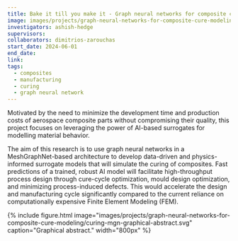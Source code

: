 ```yaml
---
title: Bake it till you make it - Graph neural networks for composite cure modeling
image: images/projects/graph-neural-networks-for-composite-cure-modeling/curing-mgn-graphical-abstract.svg
investigators: ashish-hedge
supervisors:
collaborators: dimitrios-zarouchas
start_date: 2024-06-01
end_date:
link:
tags:
  - composites
  - manufacturing
  - curing
  - graph neural network
---
```


<!-- excerpt start -->
Motivated by the need to minimize the development time and production costs of aerospace composite parts without compromising their quality, this project focuses on leveraging the power of AI-based surrogates for modelling material behavior.
<!-- excerpt end -->

The aim of this research is to use graph neural networks in a MeshGraphNet-based architecture to develop data-driven and physics-informed surrogate models that will simulate the curing of composites. Fast predictions of a trained, robust AI model will facilitate high-throughput process design through cure-cycle optimization, mould design optimization, and minimizing process-induced defects. This would accelerate the design and manufacturing cycle significantly compared to the current reliance on computationally expensive Finite Element Modeling (FEM).

{%
  include figure.html
  image="images/projects/graph-neural-networks-for-composite-cure-modeling/curing-mgn-graphical-abstract.svg"
  caption="Graphical abstract."
  width="800px"
%}



